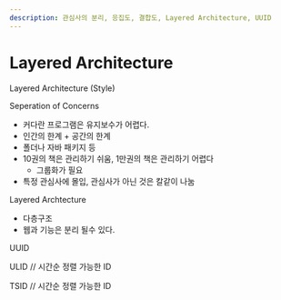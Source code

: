 ```yaml
---
description: 관심사의 분리, 응집도, 결합도, Layered Architecture, UUID
---
```


# Layered Architecture

Layered Architecture (Style)

Seperation of Concerns

* 커다란 프로그램은 유지보수가 어렵다.
* 인간의 한계 + 공간의 한계
* 폴더나 자바 패키지 등
* 10권의 책은 관리하기 쉬움, 1만권의 책은 관리하기 어렵다
  * 그룹화가 필요
* 특정 관심사에 몰입, 관심사가 아닌 것은 칼같이 나눔

Layered Archtecture

* 다층구조
* 웹과 기능은 분리 될수 있다.

UUID

ULID // 시간순 정렬 가능한 ID

TSID // 시간순 정렬 가능한 ID
